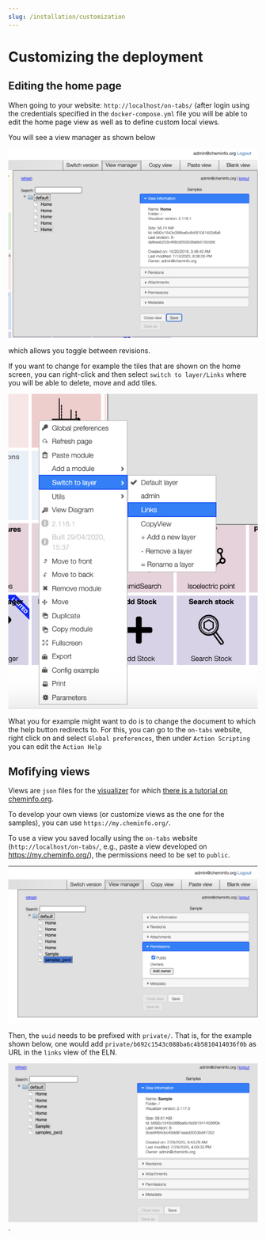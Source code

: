 ```yaml
---
slug: /installation/customization
---
```


# Customizing the deployment

## Editing the home page

When going to your website: `http://localhost/on-tabs/` (after login using the credentials specified in the `docker-compose.yml` file you will be able to edit the home page view as well as to define custom local views.

You will see a view manager as shown below

![view manager](viewmanager.png)

which allows you toggle between revisions.

If you want to change for example the tiles that are shown on the home screen, you can right-click and then select `switch to layer/Links` where you will be able to delete, move and add tiles.

![right click](changelayer.png)

What you for example might want to do is to change the document to which the help button redirects to.
For this, you can go to the `on-tabs` website, right click on and select `Global preferences`, then under `Action Scripting` you can edit the `Action Help`

## Mofifying views

Views are `json` files for the [visualizer](https://github.com/NPellet/visualizer) for which [there is a tutorial on cheminfo.org](http://www.cheminfo.org/Tutorial/1._Introduction/1.1_Basic_example/index.html).

To develop your own views (or customize views as the one for the samples), you can use `https://my.cheminfo.org/`.

To use a view you saved locally using the `on-tabs` website (`http://localhost/on-tabs/`, e.g., paste a view developed on https://my.cheminfo.org/), the permissions need to be set to `public`.

![set permissions for view](permission_view.png)

Then, the `uuid` needs to be prefixed with `private/`. That is, for the example shown below, one would add `private/b692c1543c088ba6c4b5810414036f0b` as URL in the `links` view of the ELN.

![id view](uuid_view.png).
